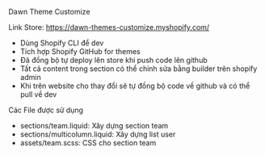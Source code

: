 Dawn Theme Customize

Link Store: https://dawn-themes-customize.myshopify.com/

- Dùng Shopify CLI để dev
- Tích hợp Shopify GitHub for themes
- Đã đồng bộ tự deploy lên store khi push code lên github
- Tất cả content trong section có thể chỉnh sửa bằng builder trên shopify admin
- Khi trên website cho thay đổi sẽ tự đồng bộ code về github và có thể pull về dev

Các File được sử dụng
- sections/team.liquid: Xây dựng section team
- sections/multicolumn.liquid: Xây dựng list user
- assets/team.scss: CSS cho section team

